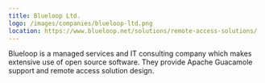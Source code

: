 ```yaml
---
title: Blueloop Ltd.
logo: /images/companies/blueloop-ltd.png
location: https://www.blueloop.net/solutions/remote-access-solutions/
---
```


Blueloop is a managed services and IT consulting company which makes extensive use of open source software. They provide Apache Guacamole support and remote access solution design.
